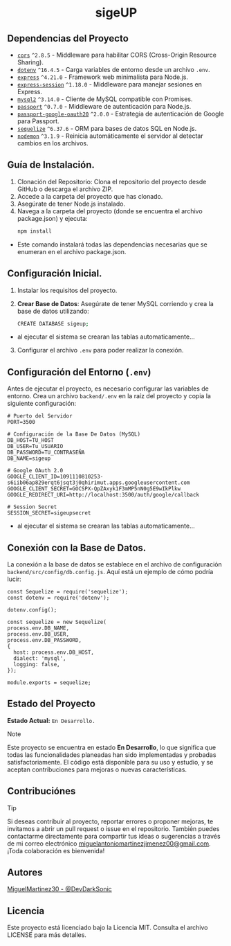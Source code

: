 <div align="center">

# sigeUP
</div>

## Dependencias del Proyecto
- [`cors`](https://www.npmjs.com/package/cors) `^2.8.5` - Middleware para habilitar CORS (Cross-Origin Resource Sharing).
- [`dotenv`](https://www.npmjs.com/package/dotenv) `^16.4.5` - Carga variables de entorno desde un archivo `.env`.
- [`express`](https://www.npmjs.com/package/express) `^4.21.0` - Framework web minimalista para Node.js.
- [`express-session`](https://www.npmjs.com/package/express-session) `^1.18.0` - Middleware para manejar sesiones en Express.
- [`mysql2`](https://www.npmjs.com/package/mysql2) `^3.14.0` - Cliente de MySQL compatible con Promises.
- [`passport`](https://www.npmjs.com/package/passport) `^0.7.0` - Middleware de autenticación para Node.js.
- [`passport-google-oauth20`](https://www.npmjs.com/package/passport-google-oauth20) `^2.0.0` - Estrategia de autenticación de Google para Passport.
- [`sequelize`](https://www.npmjs.com/package/sequelize) `^6.37.6` - ORM para bases de datos SQL en Node.js.
- [`nodemon`](https://www.npmjs.com/package/nodemon) `^3.1.9` - Reinicia automáticamente el servidor al detectar cambios en los archivos.

## Guía de Instalación.
1. Clonación del Repositorio: Clona el repositorio del proyecto desde GitHub o descarga el archivo ZIP.
2. Accede a la carpeta del proyecto que has clonado.
3. Asegúrate de tener Node.js instalado.
4. Navega a la carpeta del proyecto (donde se encuentra el archivo package.json) y ejecuta:
    ```bash
    npm install
- Este comando instalará todas las dependencias necesarias que se enumeran en el archivo package.json.

## Configuración Inicial.
1. Instalar los requisitos del proyecto.
2. **Crear Base de Datos**: Asegúrate de tener MySQL corriendo y crea la base de datos utilizando:

     ```bash
     CREATE DATABASE sigeup;
  - al ejecutar el sistema se crearan las tablas automaticamente...
3. Configurar el archivo `.env` para poder realizar la conexión.

## Configuración del Entorno (`.env`)

Antes de ejecutar el proyecto, es necesario configurar las variables de entorno. Crea un archivo `backend/.env` en la raíz del proyecto y copia la siguiente configuración:

    # Puerto del Servidor
    PORT=3500
    
    # Configuración de la Base De Datos (MySQL)
    DB_HOST=TU_HOST
    DB_USER=Tu_USUARIO
    DB_PASSWORD=TU_CONTRASEÑA
    DB_NAME=sigeup
    
    # Google OAuth 2.0
    GOOGLE_CLIENT_ID=1091110810253-s6iib06ap829erqt6jsqt3j0qhirimut.apps.googleusercontent.com
    GOOGLE_CLIENT_SECRET=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
    GOOGLE_REDIRECT_URI=http://localhost:3500/auth/google/callback
    
    # Session Secret
    SESSION_SECRET=sigeupsecret
  - al ejecutar el sistema se crearan las tablas automaticamente...

## Conexión con la Base de Datos.
La conexión a la base de datos se establece en el archivo de configuración `backend/src/config/db.config.js`. Aquí está un ejemplo de cómo podría lucir:

    const Sequelize = require('sequelize');
    const dotenv = require('dotenv');
    
    dotenv.config();
    
    const sequelize = new Sequelize(
    process.env.DB_NAME,
    process.env.DB_USER,
    process.env.DB_PASSWORD,
    {
      host: process.env.DB_HOST,
      dialect: 'mysql',
      logging: false,
    });

    module.exports = sequelize;

## Estado del Proyecto
**Estado Actual:** `En Desarrollo.`
> [!Note]
> Este proyecto se encuentra en estado **En Desarrollo**, lo que significa que todas las funcionalidades planeadas han sido implementadas y probadas satisfactoriamente. El código está disponible para su uso y estudio, y se aceptan contribuciones para mejoras o nuevas características.
<!--### Posibles Estados del Proyecto
- **Inicios:** El proyecto está en sus etapas iniciales de planificación y desarrollo. Apenas se están definiendo los requisitos y comenzando la implementación básica.
- **En Desarrollo:** El proyecto está en plena fase de desarrollo, con funcionalidades siendo añadidas y pruebas en curso. Puede contener errores o estar sujeto a cambios importantes.
- **Finalizado:** El proyecto ha alcanzado sus objetivos iniciales, con todas las funcionalidades implementadas y probadas. Puede recibir mantenimiento o mejoras menores.
- **Mantenimiento:** El proyecto está completo, pero sigue recibiendo actualizaciones menores, corrección de errores o mejoras en la documentación y el rendimiento.
- **Abandonado:** El desarrollo ha sido detenido y no se planean futuras actualizaciones ni mantenimiento. -->

## Contribuciónes
> [!Tip]
> Si deseas contribuir al proyecto, reportar errores o proponer mejoras, te invitamos a abrir un pull request o issue en el repositorio. También puedes contactarme directamente para compartir tus ideas o sugerencias a través de mi correo electrónico miguelantoniomartinezjimenez00@gmail.com. ¡Toda colaboración es bienvenida!

## Autores
[MiguelMartinez30 - @DevDarkSonic](https://github.com/Miguel-Antonio-Martinez-Jimenez)

## Licencia
Este proyecto está licenciado bajo la Licencia MIT. Consulta el archivo LICENSE para más detalles.
